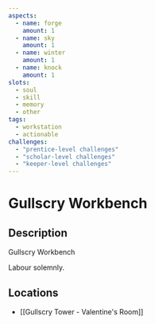 ```yaml
---
aspects: 
  - name: forge
    amount: 1
  - name: sky
    amount: 1
  - name: winter
    amount: 1
  - name: knock
    amount: 1
slots:
  - soul
  - skill
  - memory
  - other
tags:
  - workstation
  - actionable
challenges:
  - "prentice-level challenges"
  - "scholar-level challenges"
  - "keeper-level challenges"
---
```


# Gullscry Workbench

## Description
Gullscry Workbench

Labour solemnly.
## Locations
- [[Gullscry Tower - Valentine's Room]]